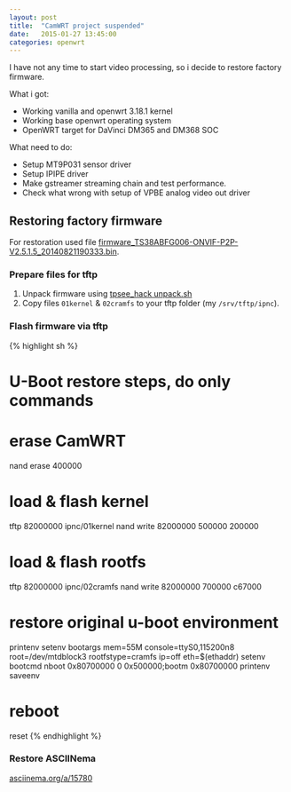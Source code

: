 ```yaml
---
layout: post
title:  "CamWRT project suspended"
date:   2015-01-27 13:45:00
categories: openwrt
---
```


I have not any time to start video processing, so i decide to restore factory firmware.

What i got:

- Working vanilla and openwrt 3.18.1 kernel
- Working base openwrt operating system
- OpenWRT target for DaVinci DM365 and DM368 SOC

What need to do:

- Setup MT9P031 sensor driver
- Setup IPIPE driver
- Make gstreamer streaming chain and test performance.
- Check what wrong with setup of VPBE analog video out driver


Restoring factory firmware
--------------------------

For restoration used file [firmware\_TS38ABFG006-ONVIF-P2P-V2.5.1.5\_20140821190333.bin][fw].


### Prepare files for tftp

1. Unpack firmware using [tpsee\_hack unpack.sh][th]
2. Copy files `01kernel` & `02cramfs` to your tftp folder (my `/srv/tftp/ipnc`).


### Flash firmware via tftp

{% highlight sh %}
#
# U-Boot restore steps, do only commands
#

# erase CamWRT
nand erase 400000

# load & flash kernel
tftp 82000000 ipnc/01kernel
nand write 82000000 500000 200000

# load & flash rootfs
tftp 82000000 ipnc/02cramfs
nand write 82000000 700000 c67000

# restore original u-boot environment
printenv
setenv bootargs mem=55M console=ttyS0,115200n8 root=/dev/mtdblock3 rootfstype=cramfs ip=off eth=\$(ethaddr)
setenv bootcmd nboot 0x80700000 0 0x500000\;bootm 0x80700000
printenv
saveenv

# reboot
reset
{% endhighlight %}


### Restore ASCIINema

[asciinema.org/a/15780][as]

<script type="text/javascript" src="https://asciinema.org/a/15780.js" id="asciicast-15780" async></script>


[fw]: /files/fw/firmware_TS38ABFG006-ONVIF-P2P-V2.5.1.5_20140821190333.bin
[th]: https://github.com/datacompboy/tpsee_hack.git
[as]: http://asciinema.org/a/15780
